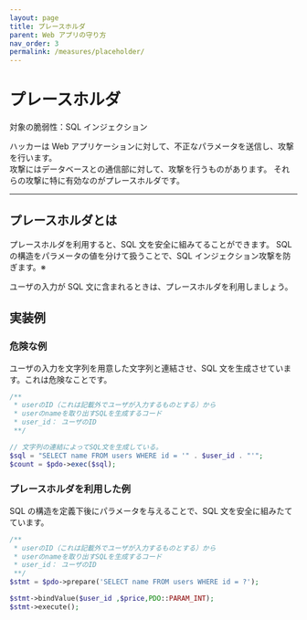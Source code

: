 ```yaml
---
layout: page
title: プレースホルダ
parent: Web アプリの守り方
nav_order: 3
permalink: /measures/placeholder/
---
```


# プレースホルダ

対象の脆弱性：SQL インジェクション

ハッカーは Web アプリケーションに対して、不正なパラメータを送信し、攻撃を行います。  
攻撃にはデータベースとの通信部に対して、攻撃を行うものがあります。
それらの攻撃に特に有効なのがプレースホルダです。

---

## プレースホルダとは

プレースホルダを利用すると、SQL 文を安全に組みてることができます。
SQL の構造をパラメータの値を分けて扱うことで、SQL インジェクション攻撃を防ぎます。※

ユーザの入力が SQL 文に含まれるときは、プレースホルダを利用しましょう。

## 実装例

### 危険な例

ユーザの入力を文字列を用意した文字列と連結させ、SQL 文を生成させています。これは危険なことです。

```php
/**
 * userのID（これは記載外でユーザが入力するものとする）から
 * userのnameを取り出すSQLを生成するコード
 * user_id： ユーザのID
 **/

// 文字列の連結によってSQL文を生成している。
$sql = "SELECT name FROM users WHERE id = '" . $user_id . "'";
$count = $pdo->exec($sql);
```

### プレースホルダを利用した例

SQL の構造を定義下後にパラメータを与えることで、SQL 文を安全に組みたてています。

```php
/**
 * userのID（これは記載外でユーザが入力するものとする）から
 * userのnameを取り出すSQLを生成するコード
 * user_id： ユーザのID
 **/
$stmt = $pdo->prepare('SELECT name FROM users WHERE id = ?');

$stmt->bindValue($user_id ,$price,PDO::PARAM_INT);
$stmt->execute();
```
